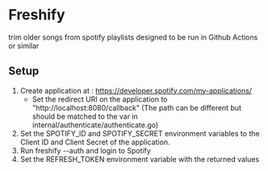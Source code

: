 # Freshify
trim older songs from spotify playlists designed to be run in Github Actions or similar

## Setup
1. Create application at : https://developer.spotify.com/my-applications/
     - Set the redirect URI on the application to "http://localhost:8080/callback" (The path can be different but should be matched to the var in internal/authenticate/authenticate.go)
2. Set the SPOTIFY_ID and SPOTIFY_SECRET environment variables to the Client ID and Client Secret of the application.
3. Run freshify --auth and login to Spotify
4. Set the REFRESH_TOKEN environment variable with the returned values
